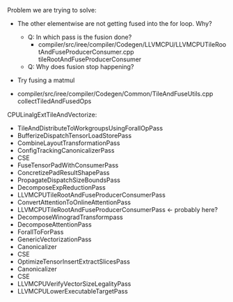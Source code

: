 Problem we are trying to solve:

- The other elementwise are not getting fused into the for loop. Why?
  - Q: In which pass is the fusion done?
    - compiler/src/iree/compiler/Codegen/LLVMCPU/LLVMCPUTileRootAndFuseProducerConsumer.cpp
        tileRootAndFuseProducerConsumer
  - Q: Why does fusion stop happening?
- Try fusing a matmul

- compiler/src/iree/compiler/Codegen/Common/TileAndFuseUtils.cpp
    collectTiledAndFusedOps

CPULinalgExtTileAndVectorize:

- TileAndDistributeToWorkgroupsUsingForallOpPass
- BufferizeDispatchTensorLoadStorePass
- CombineLayoutTransformationPass
- ConfigTrackingCanonicalizerPass
- CSE
- FuseTensorPadWithConsumerPass
- ConcretizePadResultShapePass
- PropagateDispatchSizeBoundsPass
- DecomposeExpReductionPass
- LLVMCPUTileRootAndFuseProducerConsumerPass
- ConvertAttentionToOnlineAttentionPass
- LLVMCPUTileRootAndFuseProducerConsumerPass <- probably here?
- DecomposeWinogradTransformpass
- DecomposeAttentionPass
- ForallToForPass
- GenericVectorizationPass
- Canonicalizer
- CSE
- OptimizeTensorInsertExtractSlicesPass
- Canonicalizer
- CSE
- LLVMCPUVerifyVectorSizeLegalityPass
- LLVMCPULowerExecutableTargetPass
